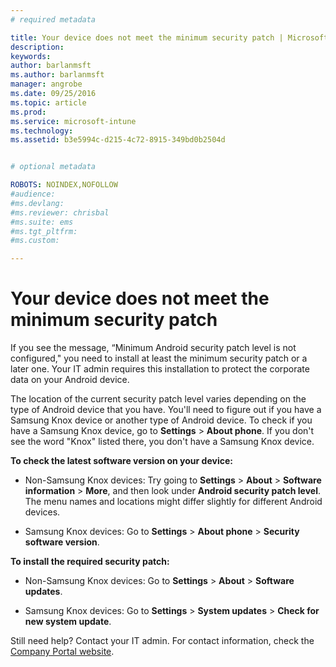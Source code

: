```yaml
---
# required metadata

title: Your device does not meet the minimum security patch | Microsoft Intune
description:
keywords:
author: barlanmsftms.author: barlanmsft
manager: angrobe
ms.date: 09/25/2016
ms.topic: article
ms.prod:
ms.service: microsoft-intune
ms.technology:
ms.assetid: b3e5994c-d215-4c72-8915-349bd0b2504d


# optional metadata

ROBOTS: NOINDEX,NOFOLLOW
#audience:
#ms.devlang:
#ms.reviewer: chrisbal
#ms.suite: ems
#ms.tgt_pltfrm:
#ms.custom:

---
```


# Your device does not meet the minimum security patch

If you see the message, “Minimum Android security patch level is not configured," you need to install at least the minimum security patch or a later one. Your IT admin requires this installation to protect the corporate data on your Android device.

The location of the current security patch level varies depending on the type of Android device that you have. You'll need to figure out if you have a Samsung Knox device or another type of Android device. To check if you have a Samsung Knox device, go to **Settings** > **About phone**. If you don't see the word "Knox" listed there, you don't have a Samsung Knox device.

**To check the latest software version on your device:**

- Non-Samsung Knox devices: Try going to **Settings** > **About** > **Software information** > **More**, and then look under **Android security patch level**. The menu names and locations might differ slightly for different Android devices.

- Samsung Knox devices: Go to **Settings** > **About phone** > **Security software version**.

**To install the required security patch:**

- Non-Samsung Knox devices: Go to **Settings** > **About** > **Software updates**.

- Samsung Knox devices: Go to **Settings** > **System updates** > **Check for new system update**.

Still need help? Contact your IT admin. For contact information, check the [Company Portal website](http://portal.manage.microsoft.com).
